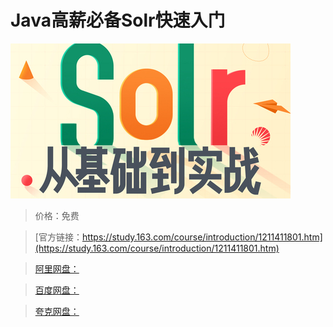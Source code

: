 # Java高薪必备Solr快速入门

![img](../../../assets/study163/free/857e2de312104b49b1d87ea2288aed6a.jpg)

> 价格：免费

> [官方链接：https://study.163.com/course/introduction/1211411801.htm](https://study.163.com/course/introduction/1211411801.htm)

> [阿里网盘：]()

> [百度网盘：]()

> [夸克网盘：]()
